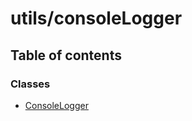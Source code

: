# utils/consoleLogger

## Table of contents

### Classes

* [ConsoleLogger](../../../new\_yajsapi/classes/utils\_consoleLogger.ConsoleLogger.md)
